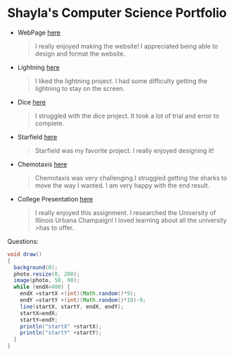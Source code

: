 # Shayla's Computer Science Portfolio

* WebPage [here](https://shay16.github.io/testPage/swimPage/)
  > I really enjoyed making the website! I appreciated being able to design and format the website.
* Lightning [here](https://shay16.github.io/lightning2/)
  > I liked the lightning project. I had some difficulty getting the lightning to stay on the screen.
* Dice [here](https://shay16.github.io/dice3/)
  > I struggled with the dice project. It took a lot of trial and error to complete.
* Starfield [here](https://shay16.github.io/starfield5/)
  > Starfield was my favorite project. I really enjoyed designing it!
* Chemotaxis [here](https://shay16.github.io/chemotaxis4/)
  > Chemotaxis was very challenging.I struggled getting the sharks to move the way I wanted. I am very happy with the end result.
* College Presentation [here](https://docs.google.com/presentation/d/e/2PACX-1vSVdh9hhiTJKJZ2vKc1Ja0nFpV8B8eXYnVDWg5tvQ0k54pX715NL7UGem1VObwyCgV9bVhpr7UcQmYS/pub?start=false&loop=false&delayms=3000)
  > I really enjoyed this assignment. I researched the University of Illinois Urbana Champaign! I loved learning about all the university >has to offer. 
  
Questions:

```Java
void draw()
{
  background(0);
  photo.resize(0, 200);
  image(photo, 50, 90);
  while (endX<400) {
    endX =startX +(int)(Math.random()*9);
    endY =startY +(int)(Math.random()*19)-9;
    line(startX, startY, endX, endY);
    startX=endX;
    startY=endY;
    println("startX" +startX);
    println("startY" +startY);
  }
}
```
